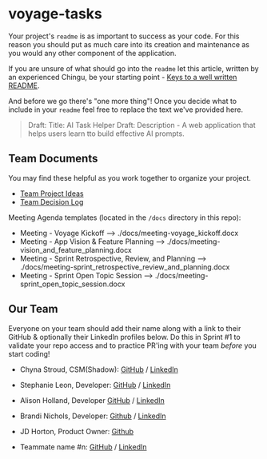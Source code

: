 # voyage-tasks

Your project's `readme` is as important to success as your code. For
this reason you should put as much care into its creation and maintenance
as you would any other component of the application.

If you are unsure of what should go into the `readme` let this article,
written by an experienced Chingu, be your starting point -
[Keys to a well written README](https://tinyurl.com/yk3wubft).

And before we go there's "one more thing"! Once you decide what to include
in your `readme` feel free to replace the text we've provided here.

> Draft: Title: AI Task Helper
> Draft: Description - A web application that helps users learn tto build effective AI prompts.

## Team Documents

You may find these helpful as you work together to organize your project.

- [Team Project Ideas](./docs/team_project_ideas.md)
- [Team Decision Log](./docs/team_decision_log.md)

Meeting Agenda templates (located in the `/docs` directory in this repo):

- Meeting - Voyage Kickoff --> ./docs/meeting-voyage_kickoff.docx
- Meeting - App Vision & Feature Planning --> ./docs/meeting-vision_and_feature_planning.docx
- Meeting - Sprint Retrospective, Review, and Planning --> ./docs/meeting-sprint_retrospective_review_and_planning.docx
- Meeting - Sprint Open Topic Session --> ./docs/meeting-sprint_open_topic_session.docx

## Our Team

Everyone on your team should add their name along with a link to their GitHub
& optionally their LinkedIn profiles below. Do this in Sprint #1 to validate
your repo access and to practice PR'ing with your team _before_ you start
coding!

- Chyna Stroud, CSM(Shadow): [GitHub](https://github.com/Chyna397) / [LinkedIn](www.linkedin.com/in/chyna-stroud-csm-3448a9213)
- Stephanie Leon, Developer: [GitHub](https://github.com/stefleon33) / [LinkedIn](https://www.linkedin.com/in/stephanie-leon33/)
- Alison Holland, Developer [GitHub](https://github.com/alison-ah) / [LinkedIn](https://linkedin.com/in/andersonholland)
- Brandi Nichols, Developer: [Github](https://github.com/branic18) / [LinkedIn](www.linkedin.com/in/brandi-nichols-dev)
- JD Horton, Product Owner: [Github](https://github.com/JD818)

- Teammate name #n: [GitHub](https://github.com/ghaccountname) / [LinkedIn](https://linkedin.com/in/liaccountname)

